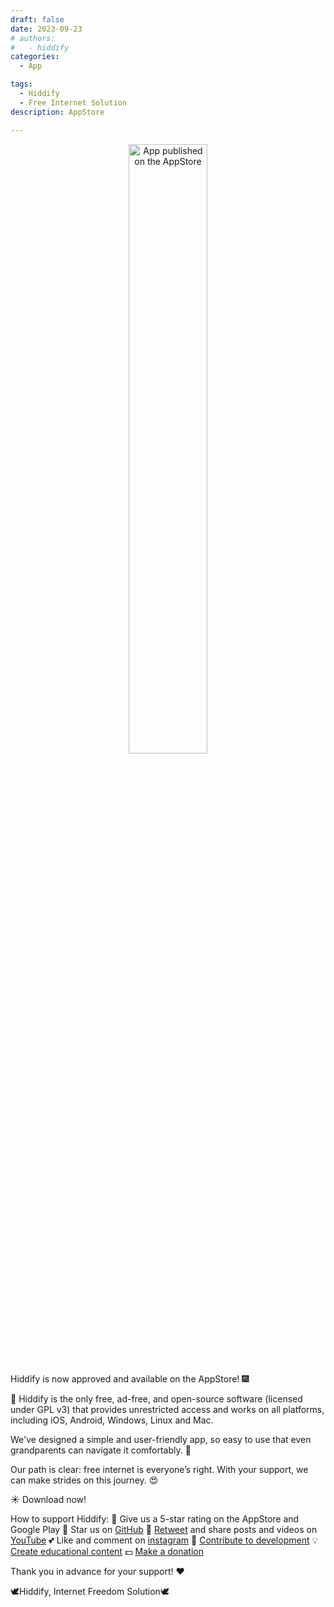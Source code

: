 ```yaml
---
draft: false
date: 2023-09-23 
# authors:
#   - hiddify
categories:
  - App

tags:
  - Hiddify
  - Free Internet Solution
description: AppStore

---
```


<div align=center>
  
<img src="https://github.com/user-attachments/assets/47ccccf3-77d3-43e4-b95e-a29ca862ce51" alt="App published on the AppStore" width="50%" />
</div>
<br>
Hiddify is now approved and available on the AppStore! 🎆

🔐 Hiddify is the only free, ad-free, and open-source software (licensed under GPL v3) that provides unrestricted access and works on all platforms, including  iOS, Android, Windows, Linux and Mac.

We've designed a simple and user-friendly app, so easy to use that even grandparents can navigate it comfortably. 💪

Our path is clear: free internet is everyone’s right. With your support, we can make strides on this journey. 😍



☀️ Download now!



How to support Hiddify:
🌟 Give us a 5-star rating on the AppStore and Google Play
🌟 Star us on [GitHub](https://github.com/hiddify/hiddify-app)
💬 [Retweet](https://x.com/hiddify_com) and share posts and videos on [YouTube](https://youtube.com/@hiddify)
💕 Like and comment on [instagram](https://www.instagram.com/hiddify_com)
💢 [Contribute to development](https://t.me/hiddifybot?start=contribute_Y2lkPS0xMDAyMTYyMTUzNzMxJm1pZD01NDQmbGFuZz1lbg)
💡 [Create educational content](https://t.me/hiddifybot?start=contribute_Y2lkPS0xMDAyMTYyMTUzNzMxJm1pZD01NDUmbGFuZz1lbg)
💵 [Make a donation](https://hiddify.com/donation-and-support/)

Thank you in advance for your support! ❤️

🕊️Hiddify, Internet Freedom Solution🕊️
